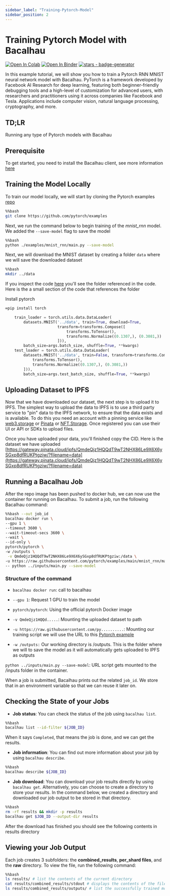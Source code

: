```yaml
---
sidebar_label: "Training-Pytorch-Model"
sidebar_position: 2
---
```

# Training Pytorch Model with Bacalhau

[![Open In Colab](https://colab.research.google.com/assets/colab-badge.svg)](https://colab.research.google.com/github/bacalhau-project/examples/blob/main/model-training/Training-Tensorflow-Model/index.ipynb)
[![Open In Binder](https://mybinder.org/badge.svg)](https://mybinder.org/v2/gh/bacalhau-project/examples/HEAD?labpath=model-training/Training-Tensorflow-Model/index.ipynb)
[![stars - badge-generator](https://img.shields.io/github/stars/bacalhau-project/bacalhau?style=social)](https://github.com/bacalhau-project/bacalhau)

In this example tutorial, we will show you how to train a Pytorch RNN MNIST neural network model with Bacalhau. PyTorch is a framework developed by Facebook AI Research for deep learning, featuring both beginner-friendly debugging tools and a high-level of customization for advanced users, with researchers and practitioners using it across companies like Facebook and Tesla. Applications include computer vision, natural language processing, cryptography, and more.

## TD;LR

Running any type of Pytorch models with Bacalhau

## Prerequisite

To get started, you need to install the Bacalhau client, see more information [here](https://docs.bacalhau.org/getting-started/installation)


## Training the Model Locally

To train our model locally, we will start by cloning the Pytorch examples [repo](https://github.com/pytorch/examples)


```bash
%%bash
git clone https://github.com/pytorch/examples
```

Next, we run the command below to begin training of the _mnist_rnn_ model. We added the `--save-model` flag to save the model


```bash
%%bash
python ./examples/mnist_rnn/main.py --save-model
```

Next, we will download the MNIST dataset by creating a folder `data` where we will save the downloaded dataset


```bash
%%bash
mkdir ../data
```

If you inspect the code [here](https://github.com/pytorch/examples/blob/main/mnist_rnn/main.py) you'll see the folder referenced in the code. Here is the a small section of the code that references the folder

Install pytorch


```python
∞pip install torch
```


```python
    train_loader = torch.utils.data.DataLoader(
        datasets.MNIST('../data', train=True, download=True,
                       transform=transforms.Compose([
                           transforms.ToTensor(),
                           transforms.Normalize((0.1307,), (0.3081,))
                       ])),
        batch_size=args.batch_size, shuffle=True, **kwargs)
    test_loader = torch.utils.data.DataLoader(
        datasets.MNIST('../data', train=False, transform=transforms.Compose([
            transforms.ToTensor(),
            transforms.Normalize((0.1307,), (0.3081,))
        ])),
        batch_size=args.test_batch_size, shuffle=True, **kwargs)
```

## Uploading Dataset to IPFS

Now that we have downloaded our dataset, the next step is to upload it to IPFS. The simplest way to upload the data to IPFS is to use a third party service to "pin" data to the IPFS network, to ensure that the data exists and is available. To do this you need an account with a pinning service like [web3.storage](https://web3.storage/) or [Pinata](https://pinata.cloud/) or [NFT.Storage](https://nft.storage/). Once registered you can use their UI or API or SDKs to upload files.

Once you have uploaded your data, you'll finished copy the CID. Here is the dataset we have uploaded [https://gateway.pinata.cloud/ipfs/QmdeQjz1HQQdT9wT2NHX86Le9X6X6ySGxp8dfRUKPtgziw/?filename=data](https://gateway.pinata.cloud/ipfs/QmdeQjz1HQQdT9wT2NHX86Le9X6X6ySGxp8dfRUKPtgziw/?filename=data)


## Running a Bacalhau Job

After the repo image has been pushed to docker hub, we can now use the container for running on Bacalhau. To submit a job, run the following Bacalhau command:


```bash
%%bash --out job_id
bacalhau docker run \
--gpu 1 \
--timeout 3600 \
--wait-timeout-secs 3600 \
--wait \
--id-only \
pytorch/pytorch \
-w /outputs \
 -v QmdeQjz1HQQdT9wT2NHX86Le9X6X6ySGxp8dfRUKPtgziw:/data \
-u https://raw.githubusercontent.com/pytorch/examples/main/mnist_rnn/main.py \
-- python ../inputs/main.py --save-model
```

### Structure  of the command

- `bacalhau docker run`: call to bacalhau 

- `--gpu 1`: Request 1 GPU to train the model

- `pytorch/pytorch`: Using the official pytorch Docker image

- `-v QmdeQjz1HQQd.....`: Mounting the uploaded dataset to path

- `-u https://raw.githubusercontent.com/py..........`: Mounting our training script we will use the URL to this [Pytorch example](https://github.com/pytorch/examples/blob/main/mnist_rnn/main.py) 

- `-w /outputs:` Our working directory is /outputs. This is the folder where we will to save the model as it will automatically gets uploaded to IPFS as outputs

`python ../inputs/main.py --save-model`: URL script gets mounted to the /inputs folder in the container. 

When a job is submitted, Bacalhau prints out the related `job_id`. We store that in an environment variable so that we can reuse it later on.

## Checking the State of your Jobs

- **Job status**: You can check the status of the job using `bacalhau list`. 


```bash
%%bash
bacalhau list --id-filter ${JOB_ID}
```

When it says `Completed`, that means the job is done, and we can get the results.

- **Job information**: You can find out more information about your job by using `bacalhau describe`.



```bash
%%bash
bacalhau describe ${JOB_ID}
```

- **Job download**: You can download your job results directly by using `bacalhau get`. Alternatively, you can choose to create a directory to store your results. In the command below, we created a directory and downloaded our job output to be stored in that directory.


```bash
%%bash
rm -rf results && mkdir -p results
bacalhau get $JOB_ID --output-dir results
```

After the download has finished you should see the following contents in results directory

## Viewing your Job Output

Each job creates 3 subfolders: the **combined_results**, **per_shard files**, and the **raw** directory. To view the file, run the following command:


```bash
%%bash
ls results/ # list the contents of the current directory 
cat results/combined_results/stdout # displays the contents of the file given to it as a parameter.
ls results/combined_results/outputs/ # list the successfully trained model
```
